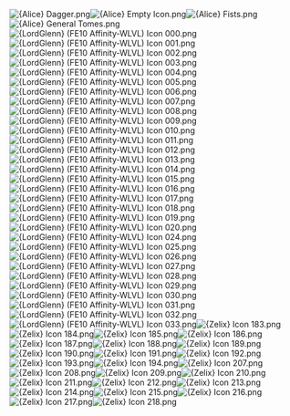 ![{Alice} Dagger.png](https://raw.githubusercontent.com/Klokinator/FE-Repo/main/Item%20Icons/Special%20-%20WLVL%20Icons/%7BAlice%7D%20Dagger.png "{Alice} Dagger.png")![{Alice} Empty Icon.png](https://raw.githubusercontent.com/Klokinator/FE-Repo/main/Item%20Icons/Special%20-%20WLVL%20Icons/%7BAlice%7D%20Empty%20Icon.png "{Alice} Empty Icon.png")![{Alice} Fists.png](https://raw.githubusercontent.com/Klokinator/FE-Repo/main/Item%20Icons/Special%20-%20WLVL%20Icons/%7BAlice%7D%20Fists.png "{Alice} Fists.png")![{Alice} General Tomes.png](https://raw.githubusercontent.com/Klokinator/FE-Repo/main/Item%20Icons/Special%20-%20WLVL%20Icons/%7BAlice%7D%20General%20Tomes.png "{Alice} General Tomes.png")![{LordGlenn} (FE10 Affinity-WLVL) Icon 000.png](https://raw.githubusercontent.com/Klokinator/FE-Repo/main/Item%20Icons/Special%20-%20WLVL%20Icons/%7BLordGlenn%7D%20(FE10%20Affinity-WLVL)%20Icon%20000.png "{LordGlenn} (FE10 Affinity-WLVL) Icon 000.png")![{LordGlenn} (FE10 Affinity-WLVL) Icon 001.png](https://raw.githubusercontent.com/Klokinator/FE-Repo/main/Item%20Icons/Special%20-%20WLVL%20Icons/%7BLordGlenn%7D%20(FE10%20Affinity-WLVL)%20Icon%20001.png "{LordGlenn} (FE10 Affinity-WLVL) Icon 001.png")![{LordGlenn} (FE10 Affinity-WLVL) Icon 002.png](https://raw.githubusercontent.com/Klokinator/FE-Repo/main/Item%20Icons/Special%20-%20WLVL%20Icons/%7BLordGlenn%7D%20(FE10%20Affinity-WLVL)%20Icon%20002.png "{LordGlenn} (FE10 Affinity-WLVL) Icon 002.png")![{LordGlenn} (FE10 Affinity-WLVL) Icon 003.png](https://raw.githubusercontent.com/Klokinator/FE-Repo/main/Item%20Icons/Special%20-%20WLVL%20Icons/%7BLordGlenn%7D%20(FE10%20Affinity-WLVL)%20Icon%20003.png "{LordGlenn} (FE10 Affinity-WLVL) Icon 003.png")![{LordGlenn} (FE10 Affinity-WLVL) Icon 004.png](https://raw.githubusercontent.com/Klokinator/FE-Repo/main/Item%20Icons/Special%20-%20WLVL%20Icons/%7BLordGlenn%7D%20(FE10%20Affinity-WLVL)%20Icon%20004.png "{LordGlenn} (FE10 Affinity-WLVL) Icon 004.png")![{LordGlenn} (FE10 Affinity-WLVL) Icon 005.png](https://raw.githubusercontent.com/Klokinator/FE-Repo/main/Item%20Icons/Special%20-%20WLVL%20Icons/%7BLordGlenn%7D%20(FE10%20Affinity-WLVL)%20Icon%20005.png "{LordGlenn} (FE10 Affinity-WLVL) Icon 005.png")![{LordGlenn} (FE10 Affinity-WLVL) Icon 006.png](https://raw.githubusercontent.com/Klokinator/FE-Repo/main/Item%20Icons/Special%20-%20WLVL%20Icons/%7BLordGlenn%7D%20(FE10%20Affinity-WLVL)%20Icon%20006.png "{LordGlenn} (FE10 Affinity-WLVL) Icon 006.png")![{LordGlenn} (FE10 Affinity-WLVL) Icon 007.png](https://raw.githubusercontent.com/Klokinator/FE-Repo/main/Item%20Icons/Special%20-%20WLVL%20Icons/%7BLordGlenn%7D%20(FE10%20Affinity-WLVL)%20Icon%20007.png "{LordGlenn} (FE10 Affinity-WLVL) Icon 007.png")![{LordGlenn} (FE10 Affinity-WLVL) Icon 008.png](https://raw.githubusercontent.com/Klokinator/FE-Repo/main/Item%20Icons/Special%20-%20WLVL%20Icons/%7BLordGlenn%7D%20(FE10%20Affinity-WLVL)%20Icon%20008.png "{LordGlenn} (FE10 Affinity-WLVL) Icon 008.png")![{LordGlenn} (FE10 Affinity-WLVL) Icon 009.png](https://raw.githubusercontent.com/Klokinator/FE-Repo/main/Item%20Icons/Special%20-%20WLVL%20Icons/%7BLordGlenn%7D%20(FE10%20Affinity-WLVL)%20Icon%20009.png "{LordGlenn} (FE10 Affinity-WLVL) Icon 009.png")![{LordGlenn} (FE10 Affinity-WLVL) Icon 010.png](https://raw.githubusercontent.com/Klokinator/FE-Repo/main/Item%20Icons/Special%20-%20WLVL%20Icons/%7BLordGlenn%7D%20(FE10%20Affinity-WLVL)%20Icon%20010.png "{LordGlenn} (FE10 Affinity-WLVL) Icon 010.png")![{LordGlenn} (FE10 Affinity-WLVL) Icon 011.png](https://raw.githubusercontent.com/Klokinator/FE-Repo/main/Item%20Icons/Special%20-%20WLVL%20Icons/%7BLordGlenn%7D%20(FE10%20Affinity-WLVL)%20Icon%20011.png "{LordGlenn} (FE10 Affinity-WLVL) Icon 011.png")![{LordGlenn} (FE10 Affinity-WLVL) Icon 012.png](https://raw.githubusercontent.com/Klokinator/FE-Repo/main/Item%20Icons/Special%20-%20WLVL%20Icons/%7BLordGlenn%7D%20(FE10%20Affinity-WLVL)%20Icon%20012.png "{LordGlenn} (FE10 Affinity-WLVL) Icon 012.png")![{LordGlenn} (FE10 Affinity-WLVL) Icon 013.png](https://raw.githubusercontent.com/Klokinator/FE-Repo/main/Item%20Icons/Special%20-%20WLVL%20Icons/%7BLordGlenn%7D%20(FE10%20Affinity-WLVL)%20Icon%20013.png "{LordGlenn} (FE10 Affinity-WLVL) Icon 013.png")![{LordGlenn} (FE10 Affinity-WLVL) Icon 014.png](https://raw.githubusercontent.com/Klokinator/FE-Repo/main/Item%20Icons/Special%20-%20WLVL%20Icons/%7BLordGlenn%7D%20(FE10%20Affinity-WLVL)%20Icon%20014.png "{LordGlenn} (FE10 Affinity-WLVL) Icon 014.png")![{LordGlenn} (FE10 Affinity-WLVL) Icon 015.png](https://raw.githubusercontent.com/Klokinator/FE-Repo/main/Item%20Icons/Special%20-%20WLVL%20Icons/%7BLordGlenn%7D%20(FE10%20Affinity-WLVL)%20Icon%20015.png "{LordGlenn} (FE10 Affinity-WLVL) Icon 015.png")![{LordGlenn} (FE10 Affinity-WLVL) Icon 016.png](https://raw.githubusercontent.com/Klokinator/FE-Repo/main/Item%20Icons/Special%20-%20WLVL%20Icons/%7BLordGlenn%7D%20(FE10%20Affinity-WLVL)%20Icon%20016.png "{LordGlenn} (FE10 Affinity-WLVL) Icon 016.png")![{LordGlenn} (FE10 Affinity-WLVL) Icon 017.png](https://raw.githubusercontent.com/Klokinator/FE-Repo/main/Item%20Icons/Special%20-%20WLVL%20Icons/%7BLordGlenn%7D%20(FE10%20Affinity-WLVL)%20Icon%20017.png "{LordGlenn} (FE10 Affinity-WLVL) Icon 017.png")![{LordGlenn} (FE10 Affinity-WLVL) Icon 018.png](https://raw.githubusercontent.com/Klokinator/FE-Repo/main/Item%20Icons/Special%20-%20WLVL%20Icons/%7BLordGlenn%7D%20(FE10%20Affinity-WLVL)%20Icon%20018.png "{LordGlenn} (FE10 Affinity-WLVL) Icon 018.png")![{LordGlenn} (FE10 Affinity-WLVL) Icon 019.png](https://raw.githubusercontent.com/Klokinator/FE-Repo/main/Item%20Icons/Special%20-%20WLVL%20Icons/%7BLordGlenn%7D%20(FE10%20Affinity-WLVL)%20Icon%20019.png "{LordGlenn} (FE10 Affinity-WLVL) Icon 019.png")![{LordGlenn} (FE10 Affinity-WLVL) Icon 020.png](https://raw.githubusercontent.com/Klokinator/FE-Repo/main/Item%20Icons/Special%20-%20WLVL%20Icons/%7BLordGlenn%7D%20(FE10%20Affinity-WLVL)%20Icon%20020.png "{LordGlenn} (FE10 Affinity-WLVL) Icon 020.png")![{LordGlenn} (FE10 Affinity-WLVL) Icon 024.png](https://raw.githubusercontent.com/Klokinator/FE-Repo/main/Item%20Icons/Special%20-%20WLVL%20Icons/%7BLordGlenn%7D%20(FE10%20Affinity-WLVL)%20Icon%20024.png "{LordGlenn} (FE10 Affinity-WLVL) Icon 024.png")![{LordGlenn} (FE10 Affinity-WLVL) Icon 025.png](https://raw.githubusercontent.com/Klokinator/FE-Repo/main/Item%20Icons/Special%20-%20WLVL%20Icons/%7BLordGlenn%7D%20(FE10%20Affinity-WLVL)%20Icon%20025.png "{LordGlenn} (FE10 Affinity-WLVL) Icon 025.png")![{LordGlenn} (FE10 Affinity-WLVL) Icon 026.png](https://raw.githubusercontent.com/Klokinator/FE-Repo/main/Item%20Icons/Special%20-%20WLVL%20Icons/%7BLordGlenn%7D%20(FE10%20Affinity-WLVL)%20Icon%20026.png "{LordGlenn} (FE10 Affinity-WLVL) Icon 026.png")![{LordGlenn} (FE10 Affinity-WLVL) Icon 027.png](https://raw.githubusercontent.com/Klokinator/FE-Repo/main/Item%20Icons/Special%20-%20WLVL%20Icons/%7BLordGlenn%7D%20(FE10%20Affinity-WLVL)%20Icon%20027.png "{LordGlenn} (FE10 Affinity-WLVL) Icon 027.png")![{LordGlenn} (FE10 Affinity-WLVL) Icon 028.png](https://raw.githubusercontent.com/Klokinator/FE-Repo/main/Item%20Icons/Special%20-%20WLVL%20Icons/%7BLordGlenn%7D%20(FE10%20Affinity-WLVL)%20Icon%20028.png "{LordGlenn} (FE10 Affinity-WLVL) Icon 028.png")![{LordGlenn} (FE10 Affinity-WLVL) Icon 029.png](https://raw.githubusercontent.com/Klokinator/FE-Repo/main/Item%20Icons/Special%20-%20WLVL%20Icons/%7BLordGlenn%7D%20(FE10%20Affinity-WLVL)%20Icon%20029.png "{LordGlenn} (FE10 Affinity-WLVL) Icon 029.png")![{LordGlenn} (FE10 Affinity-WLVL) Icon 030.png](https://raw.githubusercontent.com/Klokinator/FE-Repo/main/Item%20Icons/Special%20-%20WLVL%20Icons/%7BLordGlenn%7D%20(FE10%20Affinity-WLVL)%20Icon%20030.png "{LordGlenn} (FE10 Affinity-WLVL) Icon 030.png")![{LordGlenn} (FE10 Affinity-WLVL) Icon 031.png](https://raw.githubusercontent.com/Klokinator/FE-Repo/main/Item%20Icons/Special%20-%20WLVL%20Icons/%7BLordGlenn%7D%20(FE10%20Affinity-WLVL)%20Icon%20031.png "{LordGlenn} (FE10 Affinity-WLVL) Icon 031.png")![{LordGlenn} (FE10 Affinity-WLVL) Icon 032.png](https://raw.githubusercontent.com/Klokinator/FE-Repo/main/Item%20Icons/Special%20-%20WLVL%20Icons/%7BLordGlenn%7D%20(FE10%20Affinity-WLVL)%20Icon%20032.png "{LordGlenn} (FE10 Affinity-WLVL) Icon 032.png")![{LordGlenn} (FE10 Affinity-WLVL) Icon 033.png](https://raw.githubusercontent.com/Klokinator/FE-Repo/main/Item%20Icons/Special%20-%20WLVL%20Icons/%7BLordGlenn%7D%20(FE10%20Affinity-WLVL)%20Icon%20033.png "{LordGlenn} (FE10 Affinity-WLVL) Icon 033.png")![{Zelix} Icon 183.png](https://raw.githubusercontent.com/Klokinator/FE-Repo/main/Item%20Icons/Special%20-%20WLVL%20Icons/%7BZelix%7D%20Icon%20183.png "{Zelix} Icon 183.png")![{Zelix} Icon 184.png](https://raw.githubusercontent.com/Klokinator/FE-Repo/main/Item%20Icons/Special%20-%20WLVL%20Icons/%7BZelix%7D%20Icon%20184.png "{Zelix} Icon 184.png")![{Zelix} Icon 185.png](https://raw.githubusercontent.com/Klokinator/FE-Repo/main/Item%20Icons/Special%20-%20WLVL%20Icons/%7BZelix%7D%20Icon%20185.png "{Zelix} Icon 185.png")![{Zelix} Icon 186.png](https://raw.githubusercontent.com/Klokinator/FE-Repo/main/Item%20Icons/Special%20-%20WLVL%20Icons/%7BZelix%7D%20Icon%20186.png "{Zelix} Icon 186.png")![{Zelix} Icon 187.png](https://raw.githubusercontent.com/Klokinator/FE-Repo/main/Item%20Icons/Special%20-%20WLVL%20Icons/%7BZelix%7D%20Icon%20187.png "{Zelix} Icon 187.png")![{Zelix} Icon 188.png](https://raw.githubusercontent.com/Klokinator/FE-Repo/main/Item%20Icons/Special%20-%20WLVL%20Icons/%7BZelix%7D%20Icon%20188.png "{Zelix} Icon 188.png")![{Zelix} Icon 189.png](https://raw.githubusercontent.com/Klokinator/FE-Repo/main/Item%20Icons/Special%20-%20WLVL%20Icons/%7BZelix%7D%20Icon%20189.png "{Zelix} Icon 189.png")![{Zelix} Icon 190.png](https://raw.githubusercontent.com/Klokinator/FE-Repo/main/Item%20Icons/Special%20-%20WLVL%20Icons/%7BZelix%7D%20Icon%20190.png "{Zelix} Icon 190.png")![{Zelix} Icon 191.png](https://raw.githubusercontent.com/Klokinator/FE-Repo/main/Item%20Icons/Special%20-%20WLVL%20Icons/%7BZelix%7D%20Icon%20191.png "{Zelix} Icon 191.png")![{Zelix} Icon 192.png](https://raw.githubusercontent.com/Klokinator/FE-Repo/main/Item%20Icons/Special%20-%20WLVL%20Icons/%7BZelix%7D%20Icon%20192.png "{Zelix} Icon 192.png")![{Zelix} Icon 193.png](https://raw.githubusercontent.com/Klokinator/FE-Repo/main/Item%20Icons/Special%20-%20WLVL%20Icons/%7BZelix%7D%20Icon%20193.png "{Zelix} Icon 193.png")![{Zelix} Icon 194.png](https://raw.githubusercontent.com/Klokinator/FE-Repo/main/Item%20Icons/Special%20-%20WLVL%20Icons/%7BZelix%7D%20Icon%20194.png "{Zelix} Icon 194.png")![{Zelix} Icon 207.png](https://raw.githubusercontent.com/Klokinator/FE-Repo/main/Item%20Icons/Special%20-%20WLVL%20Icons/%7BZelix%7D%20Icon%20207.png "{Zelix} Icon 207.png")![{Zelix} Icon 208.png](https://raw.githubusercontent.com/Klokinator/FE-Repo/main/Item%20Icons/Special%20-%20WLVL%20Icons/%7BZelix%7D%20Icon%20208.png "{Zelix} Icon 208.png")![{Zelix} Icon 209.png](https://raw.githubusercontent.com/Klokinator/FE-Repo/main/Item%20Icons/Special%20-%20WLVL%20Icons/%7BZelix%7D%20Icon%20209.png "{Zelix} Icon 209.png")![{Zelix} Icon 210.png](https://raw.githubusercontent.com/Klokinator/FE-Repo/main/Item%20Icons/Special%20-%20WLVL%20Icons/%7BZelix%7D%20Icon%20210.png "{Zelix} Icon 210.png")![{Zelix} Icon 211.png](https://raw.githubusercontent.com/Klokinator/FE-Repo/main/Item%20Icons/Special%20-%20WLVL%20Icons/%7BZelix%7D%20Icon%20211.png "{Zelix} Icon 211.png")![{Zelix} Icon 212.png](https://raw.githubusercontent.com/Klokinator/FE-Repo/main/Item%20Icons/Special%20-%20WLVL%20Icons/%7BZelix%7D%20Icon%20212.png "{Zelix} Icon 212.png")![{Zelix} Icon 213.png](https://raw.githubusercontent.com/Klokinator/FE-Repo/main/Item%20Icons/Special%20-%20WLVL%20Icons/%7BZelix%7D%20Icon%20213.png "{Zelix} Icon 213.png")![{Zelix} Icon 214.png](https://raw.githubusercontent.com/Klokinator/FE-Repo/main/Item%20Icons/Special%20-%20WLVL%20Icons/%7BZelix%7D%20Icon%20214.png "{Zelix} Icon 214.png")![{Zelix} Icon 215.png](https://raw.githubusercontent.com/Klokinator/FE-Repo/main/Item%20Icons/Special%20-%20WLVL%20Icons/%7BZelix%7D%20Icon%20215.png "{Zelix} Icon 215.png")![{Zelix} Icon 216.png](https://raw.githubusercontent.com/Klokinator/FE-Repo/main/Item%20Icons/Special%20-%20WLVL%20Icons/%7BZelix%7D%20Icon%20216.png "{Zelix} Icon 216.png")![{Zelix} Icon 217.png](https://raw.githubusercontent.com/Klokinator/FE-Repo/main/Item%20Icons/Special%20-%20WLVL%20Icons/%7BZelix%7D%20Icon%20217.png "{Zelix} Icon 217.png")![{Zelix} Icon 218.png](https://raw.githubusercontent.com/Klokinator/FE-Repo/main/Item%20Icons/Special%20-%20WLVL%20Icons/%7BZelix%7D%20Icon%20218.png "{Zelix} Icon 218.png")